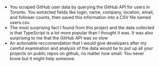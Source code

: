 - You scraped GitHub user data by querying the GitHub API for users in Toronto. You extracted fields like login, name, company, location, email, and follower counts, then saved this information into a CSV file named users.csv.
- The most surprising fact I found from this project and the data collected is that TypeScript is a lot more popular than I thought it was. It was also surprising to me that the GitHub API was so slow
- An actionable reccomendation that I would give developers after my careful examination and analysis of the data would be to put up all your projects on public repos on github, no matter how small. You never know but it might help someone.